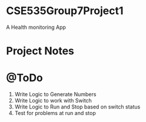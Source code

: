 # CSE535Group7Project1
A Health monitoring App


# Project Notes

# @ToDo

1. Write Logic to Generate Numbers
2. Write Logic to work with Switch
3. Write Logic to Run and Stop based on switch status
4. Test for problems at run and stop
